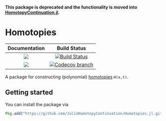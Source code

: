 **This package is deprecated and the functionality is moved into [HomotopyContinuation.jl](https://github.com/JuliaHomotopyContinuation/HomotopyContinuation.jl).**

# Homotopies

| **Documentation** | **Build Status** |
|:-----------------:|:----------------:|
| [![][docs-stable-img]][docs-stable-url] | [![Build Status][build-img]][build-url] |
| [![][docs-latest-img]][docs-latest-url] | [![Codecov branch][codecov-img]][codecov-url] |


A package for constructing (polynomial) [homotopies](https://en.wikipedia.org/wiki/Homotopy) `H(x,t)`.


## Getting started

You can install the package via
```julia
Pkg.add("https://github.com/JuliaHomotopyContinuation/Homotopies.jl.git")
```

[docs-stable-img]: https://img.shields.io/badge/docs-stable-blue.svg
[docs-latest-img]: https://img.shields.io/badge/docs-latest-blue.svg
[docs-stable-url]: https://JuliaHomotopyContinuation.github.io/Homotopies.jl/stable
[docs-latest-url]: https://JuliaHomotopyContinuation.github.io/Homotopies.jl/latest

[build-img]: https://travis-ci.org/JuliaHomotopyContinuation/Homotopies.jl.svg?branch=master
[build-url]: https://travis-ci.org/JuliaHomotopyContinuation/Homotopies.jl
[codecov-img]: https://codecov.io/gh/juliahomotopycontinuation/Homotopies.jl/branch/master/graph/badge.svg
[codecov-url]: https://codecov.io/gh/juliahomotopycontinuation/Homotopies.jl
